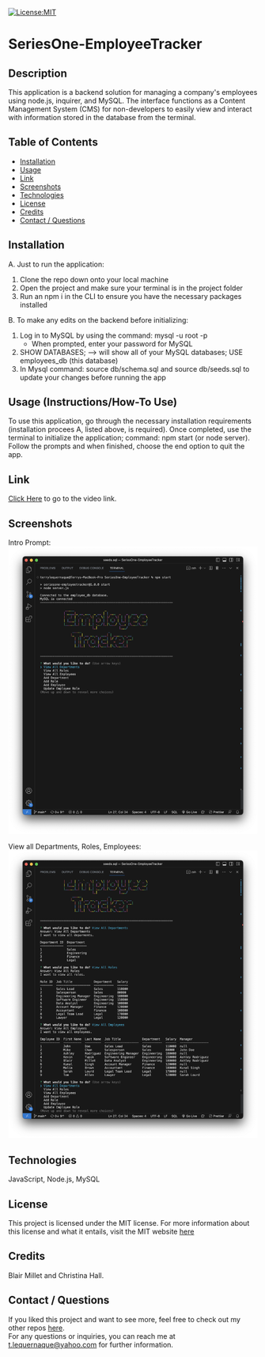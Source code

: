[![License:MIT](https://img.shields.io/badge/License-MIT-yellow.svg)](https://opensource.org/licenses/MIT)

# SeriesOne-EmployeeTracker


## Description
This application is a backend solution for managing a company's employees using node.js, inquirer, and MySQL. The interface functions as a Content Management System (CMS) for non-developers to easily view and interact with information stored in the database from the terminal.


## Table of Contents
- [Installation](#installation)
- [Usage](#usage)
- [Link](#link)
- [Screenshots](#screenshots)
- [Technologies](#technologies)
- [License](#license)
- [Credits](#credits)
- [Contact / Questions](#contact--questions)


## Installation
A. Just to run the application: 
1. Clone the repo down onto your local machine
2. Open the project and make sure your terminal is in the project folder
3. Run an npm i in the CLI to ensure you have the necessary packages installed 

B. To make any edits on the backend before initializing: 
1. Log in to MySQL by using the command: mysql -u root -p
    - When prompted, enter your password for MySQL
2. SHOW DATABASES; --> will show all of your MySQL databases; USE employees_db (this database)
3. In Mysql command: source db/schema.sql and source db/seeds.sql to update your changes before running the app


## Usage (Instructions/How-To Use)
To use this application, go through the necessary installation requirements (installation procees A, listed above, is required). Once completed, use the terminal to initialize the application; command: npm start (or node server).  
Follow the prompts and when finished, choose the end option to quit the app. 

## Link
[Click Here](https://drive.google.com/file/d/13KadY20PfFWXU9hjYRmsd25BQ21Qvz5k/view) to go to the video link.


## Screenshots
Intro Prompt: ![Screenshot 1](./assets/introPrompt.png)  
  
View all Departments, Roles, Employees: ![Screenshot 2](./assets/viewAll.png)  


## Technologies
JavaScript, Node.js, MySQL


## License
This project is licensed under the MIT license. For more information about this license and what it entails, visit the MIT website <a href="https://opensource.org/licenses/MIT">here</a>


## Credits
Blair Millet and Christina Hall. 

## Contact / Questions
  If you liked this project and want to see more, feel free to check out my other repos [here](https://github.com/tlequernaque).  
  For any questions or inquiries, you can reach me at t.lequernaque@yahoo.com for further information.